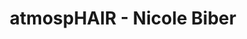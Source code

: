 ---
title: "atmospHAIR - Nicole Biber"
url: /waidhofen-an-der-ybbs/atmosphair-nicole-biber/
shop: Friseur
---